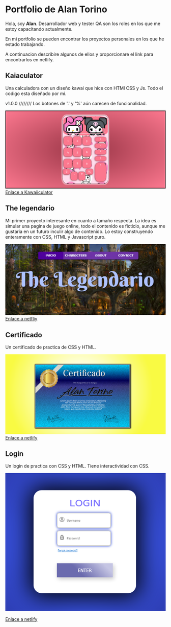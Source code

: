 # Portfolio de Alan Torino


Hola, soy **Alan**. Desarrollador web y tester QA son los roles en los que me estoy capacitando actualmente.

En mi portfolio se pueden encontrar los proyectos personales en los que he estado trabajando.

A continuacion describire algunos de ellos y proporcionare el link para encontrarlos en netlify.
## Kaiaculator

Una calculadora con un diseño kawai que hice con HTMl CSS y Js. Todo el codigo esta diseñado por mí.

v1.0.0 //////// Los botones de '.' y '%' aún carecen de funcionalidad. 

![Screenshot Kawaiiculator](calculadora/Firefox_Screenshot_2022-09-20T15-57-23.098Z.png)
[Enlace a Kawaiiculator](kawaiiculator.netlify.app)

## The legendario

Mi primer proyecto interesante en cuanto a tamaño respecta. La idea es simular una pagina de juego online, todo el contenido es ficticio,
aunque me gustaria en un futuro inculir algo de contenido. Lo estoy construyendo enteramente con CSS, HTML y Javascript puro.

![Screenshot the legendario](the-legendario/the-legendario-screenshot.png)
[Enlace a netfliy](https://the-legendario-portfolio-at.netlify.app/)




## Certificado

Un certificado de practica de CSS y HTML.


![Screenshot certificado](diploma/diploma-screenshot.png)
[Enlace a netlify](https://diploma-portfolio-at.netlify.app/)


## Login

Un login de practica con CSS y HTML. Tiene interactividad con CSS.

![Screenshot login](login/login-screenshot.png)

[Enlace a netlify](https://login-portfolio-at.netlify.app/)

